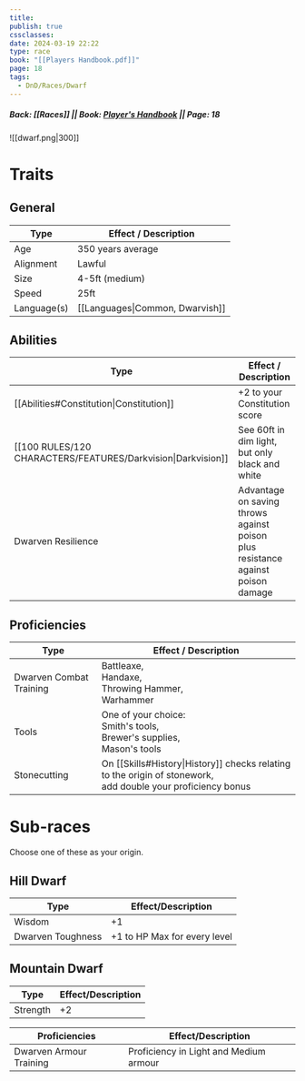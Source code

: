 ```yaml
---
title: 
publish: true
cssclasses: 
date: 2024-03-19 22:22
type: race
book: "[[Players Handbook.pdf]]"
page: 18
tags:
  - DnD/Races/Dwarf
---
```

##### Back: [[Races]] || Book: [Player's Handbook](https://drive.google.com/drive/folders/1O5bhpYizcIT5xxAoLOuzCRht_PVS7VSG?usp=sharing) || Page: 18

![[dwarf.png|300]]

# Traits
## General
| Type        | Effect / Description            |
| ----------- | ------------------------------- |
| Age         | 350 years average               |
| Alignment   | Lawful                          |
| Size        | 4-5ft (medium)                  |
| Speed       | 25ft                            |
| Language(s) | [[Languages\|Common, Dwarvish]] |

## Abilities

| Type                                                         | Effect / Description                                                               |
| ------------------------------------------------------------ | ---------------------------------------------------------------------------------- |
| [[Abilities#Constitution\|Constitution]]                     | +2 to your Constitution score                                                      |
| [[100 RULES/120 CHARACTERS/FEATURES/Darkvision\|Darkvision]] | See 60ft in dim light, but only black and white                                    |
| Dwarven Resilience                                           | Advantage on saving throws against poison<br>plus resistance against poison damage |

## Proficiencies

| Type                    | Effect / Description                                                                                            |
| ----------------------- | --------------------------------------------------------------------------------------------------------------- |
| Dwarven Combat Training | Battleaxe,<br>Handaxe,<br>Throwing Hammer,<br>Warhammer                                                         |
| Tools                   | One of your choice:<br>Smith's tools,<br>Brewer's supplies,<br>Mason's tools                                    |
| Stonecutting            | On [[Skills#History\|History]] checks relating to the origin of stonework,<br>add double your proficiency bonus |

# Sub-races
Choose one of these as your origin.
## Hill Dwarf

| Type              | Effect/Description           |
| ----------------- | ---------------------------- |
| Wisdom            | +1                           |
| Dwarven Toughness | +1 to HP Max for every level |

## Mountain Dwarf

| Type     | Effect/Description |
| -------- | ------------------ |
| Strength | +2                 |

| Proficiencies           | Effect/Description                     |
| ----------------------- | -------------------------------------- |
| Dwarven Armour Training | Proficiency in Light and Medium armour |

